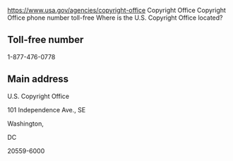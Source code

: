 

https://www.usa.gov/agencies/copyright-office
Copyright Office
Copyright Office phone number toll-free
Where is the U.S. Copyright Office located?

Toll-free number
----------------

1-877-476-0778

Main address
------------

U.S. Copyright Office
  

101 Independence Ave., SE
  

Washington,

DC

20559-6000

